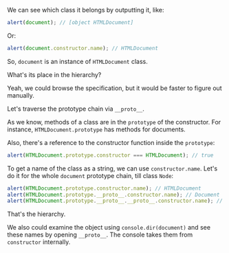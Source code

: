We can see which class it belongs by outputting it, like:

```js run
alert(document); // [object HTMLDocument]
```

Or:

```js run
alert(document.constructor.name); // HTMLDocument
```

So, `document` is an instance of `HTMLDocument` class.

What's its place in the hierarchy?

Yeah, we could browse the specification, but it would be faster to figure out manually.

Let's traverse the prototype chain via `__proto__`.

As we know, methods of a class are in the `prototype` of the constructor. For instance, `HTMLDocument.prototype` has methods for documents.

Also, there's a reference to the constructor function inside the `prototype`:

```js run
alert(HTMLDocument.prototype.constructor === HTMLDocument); // true
```

To get a name of the class as a string, we can use `constructor.name`. Let's do it for the whole `document` prototype chain, till class `Node`:

```js run
alert(HTMLDocument.prototype.constructor.name); // HTMLDocument
alert(HTMLDocument.prototype.__proto__.constructor.name); // Document
alert(HTMLDocument.prototype.__proto__.__proto__.constructor.name); // Node
```

That's the hierarchy.

We also could examine the object using `console.dir(document)` and see these names by opening `__proto__`. The console takes them from `constructor` internally.
